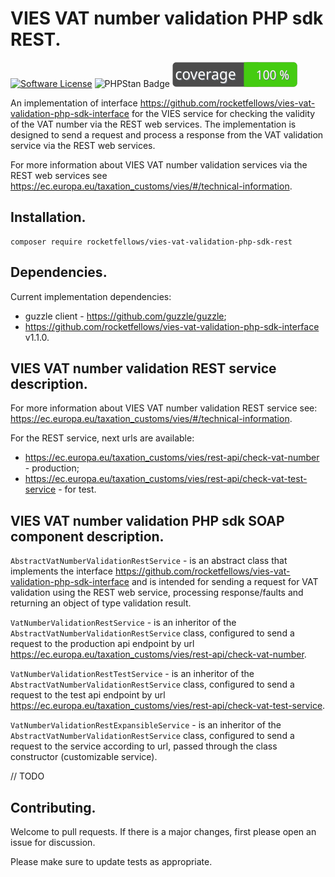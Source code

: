# VIES VAT number validation PHP sdk REST.

[![Software License](https://img.shields.io/badge/license-MIT-brightgreen.svg?style=flat-square)](LICENSE)
![PHPStan Badge](https://img.shields.io/badge/PHPStan-level%205-brightgreen.svg?style=flat)
![Code Coverage Badge](./badge.svg)

An implementation of interface https://github.com/rocketfellows/vies-vat-validation-php-sdk-interface for the VIES service for checking the validity of the VAT number via the REST web services.
The implementation is designed to send a request and process a response from the VAT validation service via the REST web services.

For more information about VIES VAT number validation services via the REST web services see https://ec.europa.eu/taxation_customs/vies/#/technical-information.

## Installation.

```shell
composer require rocketfellows/vies-vat-validation-php-sdk-rest
```

## Dependencies.

Current implementation dependencies:
- guzzle client - https://github.com/guzzle/guzzle;
- https://github.com/rocketfellows/vies-vat-validation-php-sdk-interface v1.1.0.

## VIES VAT number validation REST service description.

For more information about VIES VAT number validation REST service see: https://ec.europa.eu/taxation_customs/vies/#/technical-information.

For the REST service, next urls are available:
- https://ec.europa.eu/taxation_customs/vies/rest-api/check-vat-number - production;
- https://ec.europa.eu/taxation_customs/vies/rest-api/check-vat-test-service - for test.

## VIES VAT number validation PHP sdk SOAP component description.

`AbstractVatNumberValidationRestService` - is an abstract class that implements the interface https://github.com/rocketfellows/vies-vat-validation-php-sdk-interface and is intended for sending a request for VAT validation using the REST web service, processing response/faults and returning an object of type validation result.

`VatNumberValidationRestService` - is an inheritor of the `AbstractVatNumberValidationRestService` class, configured to send a request to the production api endpoint by url https://ec.europa.eu/taxation_customs/vies/rest-api/check-vat-number.

`VatNumberValidationRestTestService` - is an inheritor of the `AbstractVatNumberValidationRestService` class, configured to send a request to the test api endpoint by url https://ec.europa.eu/taxation_customs/vies/rest-api/check-vat-test-service.

`VatNumberValidationRestExpansibleService` - is an inheritor of the `AbstractVatNumberValidationRestService` class, configured to send a request to the service according to url, passed through the class constructor (customizable service).

// TODO

## Contributing.

Welcome to pull requests. If there is a major changes, first please open an issue for discussion.

Please make sure to update tests as appropriate.

